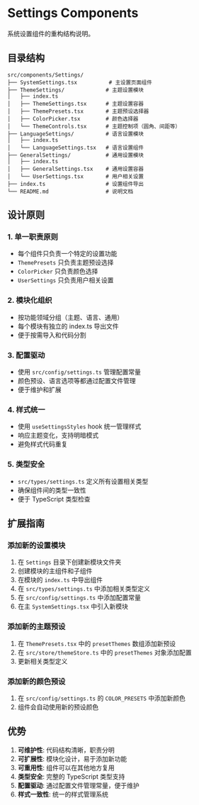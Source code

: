 # Settings Components

系统设置组件的重构结构说明。

## 目录结构

```
src/components/Settings/
├── SystemSettings.tsx          # 主设置页面组件
├── ThemeSettings/             # 主题设置模块
│   ├── index.ts
│   ├── ThemeSettings.tsx      # 主题设置容器
│   ├── ThemePresets.tsx       # 主题预设选择器
│   ├── ColorPicker.tsx        # 颜色选择器
│   └── ThemeControls.tsx      # 主题控制项（圆角、间距等）
├── LanguageSettings/          # 语言设置模块
│   ├── index.ts
│   └── LanguageSettings.tsx   # 语言设置组件
├── GeneralSettings/           # 通用设置模块
│   ├── index.ts
│   ├── GeneralSettings.tsx    # 通用设置容器
│   └── UserSettings.tsx       # 用户相关设置
├── index.ts                   # 设置组件导出
└── README.md                  # 说明文档
```

## 设计原则

### 1. 单一职责原则
- 每个组件只负责一个特定的设置功能
- `ThemePresets` 只负责主题预设选择
- `ColorPicker` 只负责颜色选择
- `UserSettings` 只负责用户相关设置

### 2. 模块化组织
- 按功能领域分组（主题、语言、通用）
- 每个模块有独立的 index.ts 导出文件
- 便于按需导入和代码分割

### 3. 配置驱动
- 使用 `src/config/settings.ts` 管理配置常量
- 颜色预设、语言选项等都通过配置文件管理
- 便于维护和扩展

### 4. 样式统一
- 使用 `useSettingsStyles` hook 统一管理样式
- 响应主题变化，支持明暗模式
- 避免样式代码重复

### 5. 类型安全
- `src/types/settings.ts` 定义所有设置相关类型
- 确保组件间的类型一致性
- 便于 TypeScript 类型检查

## 扩展指南

### 添加新的设置模块

1. 在 `Settings` 目录下创建新模块文件夹
2. 创建模块的主组件和子组件
3. 在模块的 `index.ts` 中导出组件
4. 在 `src/types/settings.ts` 中添加相关类型定义
5. 在 `src/config/settings.ts` 中添加配置常量
6. 在主 `SystemSettings.tsx` 中引入新模块

### 添加新的主题预设

1. 在 `ThemePresets.tsx` 中的 `presetThemes` 数组添加新预设
2. 在 `src/store/themeStore.ts` 中的 `presetThemes` 对象添加配置
3. 更新相关类型定义

### 添加新的颜色预设

1. 在 `src/config/settings.ts` 的 `COLOR_PRESETS` 中添加新颜色
2. 组件会自动使用新的预设颜色

## 优势

1. **可维护性**: 代码结构清晰，职责分明
2. **可扩展性**: 模块化设计，易于添加新功能
3. **可重用性**: 组件可以在其他地方复用
4. **类型安全**: 完整的 TypeScript 类型支持
5. **配置驱动**: 通过配置文件管理常量，便于维护
6. **样式一致性**: 统一的样式管理系统
